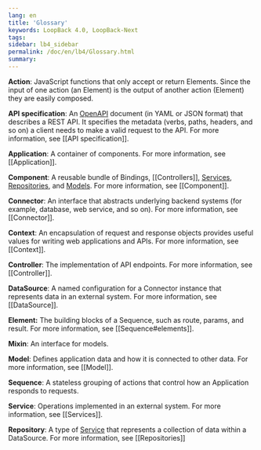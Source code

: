 ```yaml
---
lang: en
title: 'Glossary'
keywords: LoopBack 4.0, LoopBack-Next
tags:
sidebar: lb4_sidebar
permalink: /doc/en/lb4/Glossary.html
summary:
---
```

**Action**: JavaScript functions that only accept or return Elements. Since the input of one action (an Element) is the output of another action (Element) they are easily composed.

**API specification**: An [OpenAPI](https://www.openapis.org) document (in YAML or JSON format) that describes a REST API.  It specifies the metadata (verbs, paths, headers, and so on) a client needs to make a valid request to the API. For more information, see [[API specification]].

**Application**: A container of components. For more information, see [[Application]].

**Component**: A reusable bundle of Bindings, [[Controllers]], [Services](Service), [Repositories](Repository), and [Models](Model).  For more information, see [[Component]].

**Connector**: An interface that abstracts underlying backend systems (for example, database, web service, and so on). For more information, see [[Connector]].

**Context**: An encapsulation of request and response objects provides useful values for writing web applications and APIs. For more information, see [[Context]].

**Controller**: The implementation of API endpoints. For more information, see [[Controller]].

**DataSource**: A named configuration for a Connector instance that represents data in an external system. For more information, see [[DataSource]].

**Element:**  The building blocks of a Sequence, such as route, params, and result.  For more information, see [[Sequence#elements]].

**Mixin**: An interface for models.

**Model**: Defines application data and how it is connected to other data. For more information, see [[Model]].

**Sequence**: A stateless grouping of actions that control how an Application responds to requests.

**Service**: Operations implemented in an external system. For more information, see [[Services]].

**Repository**: A type of [Service](Services) that represents a collection of data within a DataSource. For more information, see [[Repositories]]
